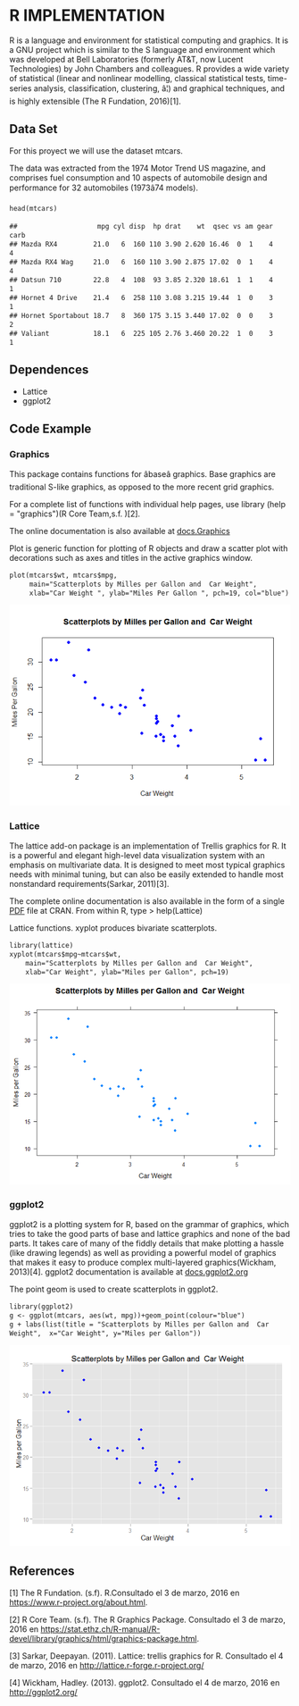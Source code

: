 R IMPLEMENTATION
================

R is a language and environment for statistical computing and graphics.
It is a GNU project which is similar to the S language and environment
which was developed at Bell Laboratories (formerly AT&T, now Lucent
Technologies) by John Chambers and colleagues. R provides a wide variety
of statistical (linear and nonlinear modelling, classical statistical
tests, time-series analysis, classification, clustering, â¦) and
graphical techniques, and is highly extensible (The R Fundation,
2016)[1].

Data Set
--------

For this proyect we will use the dataset mtcars.

The data was extracted from the 1974 Motor Trend US magazine, and
comprises fuel consumption and 10 aspects of automobile design and
performance for 32 automobiles (1973â74 models).

    head(mtcars)

    ##                    mpg cyl disp  hp drat    wt  qsec vs am gear carb
    ## Mazda RX4         21.0   6  160 110 3.90 2.620 16.46  0  1    4    4
    ## Mazda RX4 Wag     21.0   6  160 110 3.90 2.875 17.02  0  1    4    4
    ## Datsun 710        22.8   4  108  93 3.85 2.320 18.61  1  1    4    1
    ## Hornet 4 Drive    21.4   6  258 110 3.08 3.215 19.44  1  0    3    1
    ## Hornet Sportabout 18.7   8  360 175 3.15 3.440 17.02  0  0    3    2
    ## Valiant           18.1   6  225 105 2.76 3.460 20.22  1  0    3    1

Dependences
-----------

-   Lattice
-   ggplot2

Code Example
------------

### Graphics

This package contains functions for âbaseâ graphics. Base graphics
are traditional S-like graphics, as opposed to the more recent grid
graphics.

For a complete list of functions with individual help pages, use library
(help = "graphics")(R Core Team,s.f. )[2].

The online documentation is also available at
[docs.Graphics](https://stat.ethz.ch/R-manual/R-devel/library/graphics/html/00Index.html)

Plot is generic function for plotting of R objects and draw a scatter
plot with decorations such as axes and titles in the active graphics
window.

    plot(mtcars$wt, mtcars$mpg, 
         main="Scatterplots by Milles per Gallon and  Car Weight",  
         xlab="Car Weight ", ylab="Miles Per Gallon ", pch=19, col="blue")

![](A11ScatterplotR_files/figure-markdown_strict/unnamed-chunk-2-1.png)<!-- -->

### Lattice

The lattice add-on package is an implementation of Trellis graphics for
R. It is a powerful and elegant high-level data visualization system
with an emphasis on multivariate data. It is designed to meet most
typical graphics needs with minimal tuning, but can also be easily
extended to handle most nonstandard requirements(Sarkar, 2011)[3].

The complete online documentation is also available in the form of a
single
[PDF](https://cran.r-project.org/web/packages/lattice/lattice.pdf) file
at CRAN. From within R, type &gt; help(Lattice)

Lattice functions. xyplot produces bivariate scatterplots.

    library(lattice)
    xyplot(mtcars$mpg~mtcars$wt, 
        main="Scatterplots by Milles per Gallon and  Car Weight", 
        xlab="Car Weight", ylab="Miles per Gallon", pch=19)

![](A11ScatterplotR_files/figure-markdown_strict/unnamed-chunk-3-1.png)<!-- -->

### ggplot2

ggplot2 is a plotting system for R, based on the grammar of graphics,
which tries to take the good parts of base and lattice graphics and none
of the bad parts. It takes care of many of the fiddly details that make
plotting a hassle (like drawing legends) as well as providing a powerful
model of graphics that makes it easy to produce complex multi-layered
graphics(Wickham, 2013)[4]. ggplot2 documentation is available at
[docs.ggplot2.org](http://docs.ggplot2.org/current/)

The point geom is used to create scatterplots in ggplot2.

    library(ggplot2)
    g <- ggplot(mtcars, aes(wt, mpg))+geom_point(colour="blue")
    g + labs(list(title = "Scatterplots by Milles per Gallon and  Car Weight",  x="Car Weight", y="Miles per Gallon"))

![](A11ScatterplotR_files/figure-markdown_strict/unnamed-chunk-4-1.png)<!-- -->

References
----------

[1] The R Fundation. (s.f). R.Consultado el 3 de marzo, 2016 en
<https://www.r-project.org/about.html>.

[2] R Core Team. (s.f). The R Graphics Package. Consultado el 3 de
marzo, 2016 en
<https://stat.ethz.ch/R-manual/R-devel/library/graphics/html/graphics-package.html>.

[3] Sarkar, Deepayan. (2011). Lattice: trellis graphics for R.
Consultado el 4 de marzo, 2016 en
<http://lattice.r-forge.r-project.org/>

[4] Wickham, Hadley. (2013). ggplot2. Consultado el 4 de marzo, 2016 en
<http://ggplot2.org/>
